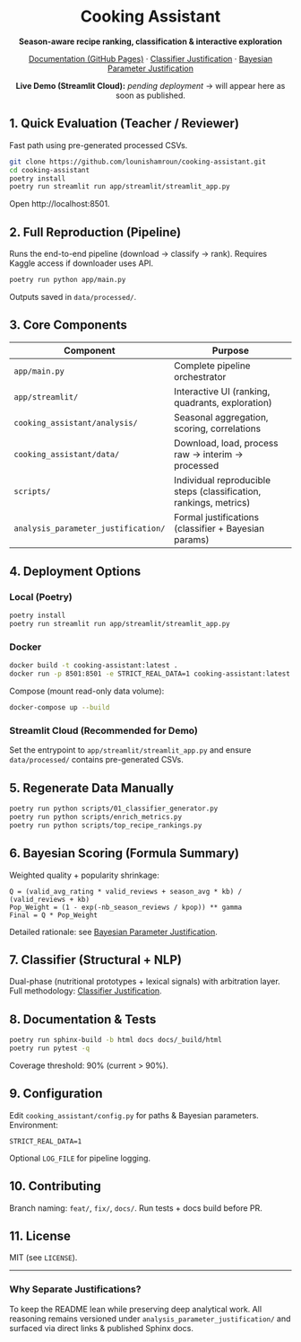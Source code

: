<div align="center">

# Cooking Assistant
**Season-aware recipe ranking, classification & interactive exploration**

[Documentation (GitHub Pages)](https://lounishamroun.github.io/cooking-assistant/) · [Classifier Justification](analysis_parameter_justification/README_food_type_classifier_justification.md) · [Bayesian Parameter Justification](analysis_parameter_justification/bayesian_parameters_docs_justification.md)

**Live Demo (Streamlit Cloud):** _pending deployment_ → will appear here as soon as published.

</div>

## 1. Quick Evaluation (Teacher / Reviewer)
Fast path using pre-generated processed CSVs.

```bash
git clone https://github.com/lounishamroun/cooking-assistant.git
cd cooking-assistant
poetry install
poetry run streamlit run app/streamlit/streamlit_app.py
```
Open http://localhost:8501.

## 2. Full Reproduction (Pipeline)
Runs the end-to-end pipeline (download → classify → rank). Requires Kaggle access if downloader uses API.
```bash
poetry run python app/main.py
```
Outputs saved in `data/processed/`.

## 3. Core Components
| Component | Purpose |
|-----------|---------|
| `app/main.py` | Complete pipeline orchestrator |
| `app/streamlit/` | Interactive UI (ranking, quadrants, exploration) |
| `cooking_assistant/analysis/` | Seasonal aggregation, scoring, correlations |
| `cooking_assistant/data/` | Download, load, process raw → interim → processed |
| `scripts/` | Individual reproducible steps (classification, rankings, metrics) |
| `analysis_parameter_justification/` | Formal justifications (classifier + Bayesian params) |

## 4. Deployment Options
### Local (Poetry)
```bash
poetry install
poetry run streamlit run app/streamlit/streamlit_app.py
```

### Docker
```bash
docker build -t cooking-assistant:latest .
docker run -p 8501:8501 -e STRICT_REAL_DATA=1 cooking-assistant:latest
```
Compose (mount read-only data volume):
```bash
docker-compose up --build
```

### Streamlit Cloud (Recommended for Demo)
Set the entrypoint to `app/streamlit/streamlit_app.py` and ensure `data/processed/` contains pre-generated CSVs.

## 5. Regenerate Data Manually
```bash
poetry run python scripts/01_classifier_generator.py
poetry run python scripts/enrich_metrics.py
poetry run python scripts/top_recipe_rankings.py
```

## 6. Bayesian Scoring (Formula Summary)
Weighted quality + popularity shrinkage:
```
Q = (valid_avg_rating * valid_reviews + season_avg * kb) / (valid_reviews + kb)
Pop_Weight = (1 - exp(-nb_season_reviews / kpop)) ** gamma
Final = Q * Pop_Weight
```
Detailed rationale: see [Bayesian Parameter Justification](analysis_parameter_justification/bayesian_parameters_docs_justification.md).

## 7. Classifier (Structural + NLP)
Dual-phase (nutritional prototypes + lexical signals) with arbitration layer. Full methodology: [Classifier Justification](analysis_parameter_justification/README_food_type_classifier_justification.md).

## 8. Documentation & Tests
```bash
poetry run sphinx-build -b html docs docs/_build/html
poetry run pytest -q
```
Coverage threshold: 90% (current > 90%).

## 9. Configuration
Edit `cooking_assistant/config.py` for paths & Bayesian parameters. Environment:
```
STRICT_REAL_DATA=1
```
Optional `LOG_FILE` for pipeline logging.

## 10. Contributing
Branch naming: `feat/`, `fix/`, `docs/`. Run tests + docs build before PR.

## 11. License
MIT (see `LICENSE`).

---
### Why Separate Justifications?
To keep the README lean while preserving deep analytical work. All reasoning remains versioned under `analysis_parameter_justification/` and surfaced via direct links & published Sphinx docs.

